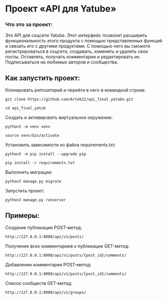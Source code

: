 # Проект «API для Yatube»
### Что это за проект:

Это API для соцсети Yatube. Этот интерфейс позволит расширить функциональность этого продукта с помощью представленных функций и связать его с другими продуктами.
С помощью него вы сможете регистрироваться в соцсети, создавать, изменять и удалять свои посты.
Оставлять, получать комментарии и редактировать их. Подписываться на любимых авторов и сообщества.
## Как запустить проект:

Клонировать репозиторий и перейти в него в командной строке:

```
git clone https://github.com/Artek22/api_final_yatube.git
```

```
cd api_final_yatub
```

Cоздать и активировать виртуальное окружение:

```
python3 -m venv venv
```

```
source venv/bin/activate
```

Установить зависимости из файла requirements.txt:

```
python3 -m pip install --upgrade pip
```

```
pip install -r requirements.txt
```

Выполнить миграции:

```
python3 manage.py migrate
```

Запустить проект:

```
python3 manage.py runserver
```
## Примеры:
Создание публикации POST-метод:
```
http://127.0.0.1:8000/api/v1/posts/
```
Получение всех комментариев к публикации GET-метод:
```
http://127.0.0.1:8000/api/v1/posts/{post_id}/comments/
```
Добавление комментария POST-метод:
```
http://127.0.0.1:8000/api/v1/posts/{post_id}/comments/
```
Список сообществ GET-метод:
```
http://127.0.0.1:8000/api/v1/groups/
```